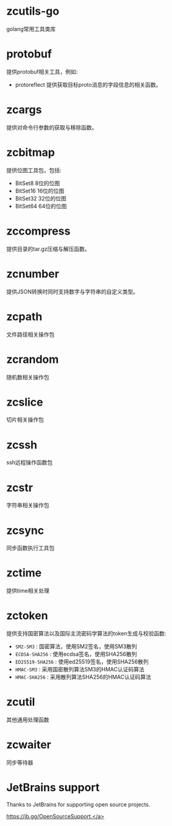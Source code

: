 zcutils-go
=====

golang常用工具类库

# protobuf
提供protobuf相关工具，例如:
- protoreflect 提供获取目标proto消息的字段信息的相关函数。

# zcargs
提供对命令行参数的获取与移除函数。

# zcbitmap
提供位图工具包，包括:
- BitSet8 8位的位图
- BitSet16 16位的位图
- BitSet32 32位的位图
- BitSet64 64位的位图

# zccompress
提供目录的tar.gz压缩与解压函数。

# zcnumber
提供JSON转换时同时支持数字与字符串的自定义类型。

# zcpath
文件路径相关操作包

# zcrandom
随机数相关操作包

# zcslice
切片相关操作包

# zcssh
ssh远程操作函数包

# zcstr
字符串相关操作包

# zcsync
同步函数执行工具包

# zctime
提供time相关处理

# zctoken
提供支持国密算法以及国际主流密码学算法的token生成与校验函数:
- `SM2-SM3` : 国密算法，使用SM2签名，使用SM3散列
- `ECDSA-SHA256` : 使用ecdsa签名，使用SHA256散列
- `ED25519-SHA256` : 使用ed25519签名，使用SHA256散列
- `HMAC-SM3` : 采用国密散列算法SM3的HMAC认证码算法
- `HMAC-SHA256` : 采用散列算法SHA256的HMAC认证码算法

# zcutil
其他通用处理函数

# zcwaiter
同步等待器

# JetBrains support
Thanks to JetBrains for supporting open source projects.

<a href="https://jb.gg/OpenSourceSupport" target="_blank">https://jb.gg/OpenSourceSupport.</a>
